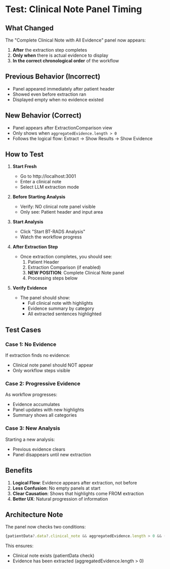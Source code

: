 # Test: Clinical Note Panel Timing

## What Changed

The "Complete Clinical Note with All Evidence" panel now appears:
1. **After** the extraction step completes
2. **Only when** there is actual evidence to display
3. **In the correct chronological order** of the workflow

## Previous Behavior (Incorrect)
- Panel appeared immediately after patient header
- Showed even before extraction ran
- Displayed empty when no evidence existed

## New Behavior (Correct)
- Panel appears after ExtractionComparison view
- Only shows when `aggregatedEvidence.length > 0`
- Follows the logical flow: Extract → Show Results → Show Evidence

## How to Test

1. **Start Fresh**
   - Go to http://localhost:3001
   - Enter a clinical note
   - Select LLM extraction mode

2. **Before Starting Analysis**
   - Verify: NO clinical note panel visible
   - Only see: Patient header and input area

3. **Start Analysis**
   - Click "Start BT-RADS Analysis"
   - Watch the workflow progress

4. **After Extraction Step**
   - Once extraction completes, you should see:
     1. Patient Header
     2. Extraction Comparison (if enabled)
     3. **NEW POSITION**: Complete Clinical Note panel
     4. Processing steps below

5. **Verify Evidence**
   - The panel should show:
     - Full clinical note with highlights
     - Evidence summary by category
     - All extracted sentences highlighted

## Test Cases

### Case 1: No Evidence
If extraction finds no evidence:
- Clinical note panel should NOT appear
- Only workflow steps visible

### Case 2: Progressive Evidence
As workflow progresses:
- Evidence accumulates
- Panel updates with new highlights
- Summary shows all categories

### Case 3: New Analysis
Starting a new analysis:
- Previous evidence clears
- Panel disappears until new extraction

## Benefits

1. **Logical Flow**: Evidence appears after extraction, not before
2. **Less Confusion**: No empty panels at start
3. **Clear Causation**: Shows that highlights come FROM extraction
4. **Better UX**: Natural progression of information

## Architecture Note

The panel now checks two conditions:
```javascript
{patientData?.data?.clinical_note && aggregatedEvidence.length > 0 && (
```

This ensures:
- Clinical note exists (patientData check)
- Evidence has been extracted (aggregatedEvidence.length > 0)